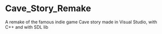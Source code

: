 # Cave_Story_Remake
A remake of the famous indie game Cave story made in Visual Studio, with C++ and with SDL lib
